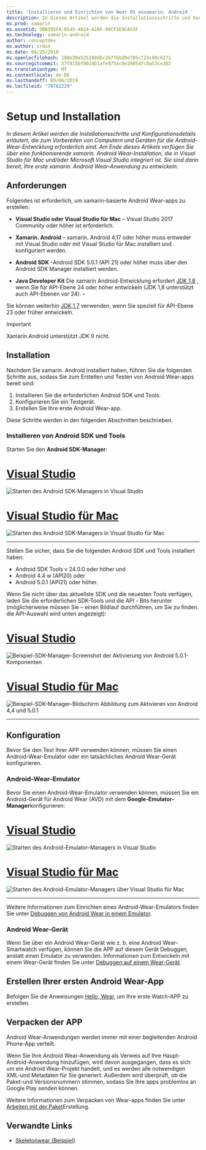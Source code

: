 ```yaml
---
title: 'Installieren und Einrichten von Wear OS onxamarin. Android '
description: In diesem Artikel werden die Installationsschritte und Konfigurationsdetails erläutert, die zum Vorbereiten von Computern und Geräten für die Android-Wear-Entwicklung erforderlich sind. Am Ende dieses Artikels verfügen Sie über eine funktionierende xamarin. Android Wear-Installation, die in Visual Studio für Mac und/oder Microsoft Visual Studio integriert ist. Sie sind dann bereit, Ihre erste xamarin. Android Wear-Anwendung zu entwickeln.
ms.prod: xamarin
ms.assetid: 3BB395FA-0545-4024-A18F-98CF5E9CA55F
ms.technology: xamarin-android
author: conceptdev
ms.author: crdun
ms.date: 04/25/2018
ms.openlocfilehash: 190e38e525288dbc2b7f6bd9e785c723c80c6271
ms.sourcegitcommit: 57f815bf0024b1afe9754c0e28054fc0a53ce302
ms.translationtype: MT
ms.contentlocale: de-DE
ms.lasthandoff: 09/06/2019
ms.locfileid: "70762229"
---
```

# <a name="setup-and-installation"></a>Setup und Installation

_In diesem Artikel werden die Installationsschritte und Konfigurationsdetails erläutert, die zum Vorbereiten von Computern und Geräten für die Android-Wear-Entwicklung erforderlich sind. Am Ende dieses Artikels verfügen Sie über eine funktionierende xamarin. Android Wear-Installation, die in Visual Studio für Mac und/oder Microsoft Visual Studio integriert ist. Sie sind dann bereit, Ihre erste xamarin. Android Wear-Anwendung zu entwickeln._

## <a name="requirements"></a>Anforderungen

Folgendes ist erforderlich, um xamarin-basierte Android Wear-apps zu erstellen:

- **Visual Studio oder Visual Studio für Mac** &ndash; Visual Studio 2017 Community oder höher ist erforderlich.

- **Xamarin. Android** &ndash; xamarin. Android 4,17 oder höher muss entweder mit Visual Studio oder mit Visual Studio für Mac installiert und konfiguriert werden.

- **Android SDK** -Android SDK 5.0.1 (API 21) oder höher muss über den Android SDK Manager installiert werden.

- **Java Developer Kit** Die xamarin Android-Entwicklung erfordert [JDK 1,8](https://www.oracle.com/technetwork/java/javase/downloads/jdk8-downloads-2133151.html) , wenn Sie für API-Ebene 24 oder höher entwickeln (JDK 1,8 unterstützt auch API-Ebenen vor 24). &ndash;

Sie können weiterhin [JDK 1,7](https://www.oracle.com/technetwork/java/javase/downloads/jdk7-downloads-1880260.html) verwenden, wenn Sie speziell für API-Ebene 23 oder früher entwickeln.

> [!IMPORTANT]
> Xamarin.Android unterstützt JDK 9 nicht.

## <a name="installation"></a>Installation

Nachdem Sie xamarin. Android installiert haben, führen Sie die folgenden Schritte aus, sodass Sie zum Erstellen und Testen von Android Wear-apps bereit sind: 

1. Installieren Sie die erforderlichen Android SDK und Tools.
2. Konfigurieren Sie ein Testgerät.
3. Erstellen Sie Ihre erste Android Wear-app.

Diese Schritte werden in den folgenden Abschnitten beschrieben.

### <a name="install-android-sdk-and-tools"></a>Installieren von Android SDK und Tools 

Starten Sie den **Android SDK-Manager**: 

# <a name="visual-studiotabwindows"></a>[Visual Studio](#tab/windows)

![Starten des Android SDK-Managers in Visual Studio](installation-images/vs/sdk-menu.png)

# <a name="visual-studio-for-mactabmacos"></a>[Visual Studio für Mac](#tab/macos)

![Starten des Android SDK-Managers in Visual Studio für Mac](installation-images/xs/sdk-menu.png)

-----

Stellen Sie sicher, dass Sie die folgenden Android SDK und Tools installiert haben:

- Android SDK Tools v 24.0.0 oder höher und
- Android 4.4 w (API20) oder
- Android 5.0.1 (API21) oder höher.

Wenn Sie nicht über das aktuellste SDK und die neuesten Tools verfügen, laden Sie die erforderlichen SDK-Tools und die API *-* Bits herunter (möglicherweise müssen Sie &ndash; einen Bildlauf durchführen, um Sie zu finden. die API-Auswahl wird unten angezeigt): 

# <a name="visual-studiotabwindows"></a>[Visual Studio](#tab/windows)

![Beispiel-SDK-Manager-Screenshot der Aktivierung von Android 5.0.1-Komponenten](installation-images/vs/sdk-select.png)

# <a name="visual-studio-for-mactabmacos"></a>[Visual Studio für Mac](#tab/macos)

![Beispiel-SDK-Manager-Bildschirm Abbildung zum Aktivieren von Android 4,4 und 5.0.1](installation-images/xs/sdk-select.png)

-----

## <a name="configuration"></a>Konfiguration

Bevor Sie den Test Ihrer APP verwenden können, müssen Sie einen Android-Wear-Emulator oder ein tatsächliches Android Wear-Gerät konfigurieren. 

### <a name="android-wear-emulator"></a>Android-Wear-Emulator

Bevor Sie einen Android-Wear-Emulator verwenden können, müssen Sie ein Android-Gerät für Android Wear (AVD) mit dem **Google-Emulator-Manager**konfigurieren:

# <a name="visual-studiotabwindows"></a>[Visual Studio](#tab/windows)

![Starten des Android-Emulator-Managers in Visual Studio](installation-images/vs/emulator-menu.png)

# <a name="visual-studio-for-mactabmacos"></a>[Visual Studio für Mac](#tab/macos)

![Starten des Android-Emulator-Managers über Visual Studio für Mac](installation-images/xs/emulator-menu.png)

-----

Weitere Informationen zum Einrichten eines Android-Wear-Emulators finden Sie unter [Debuggen von Android Wear in einem Emulator](~/android/wear/deploy-test/debug-on-emulator.md).

### <a name="android-wear-device"></a>Android Wear-Gerät

Wenn Sie über ein Android Wear-Gerät wie z. b. eine Android Wear-Smartwatch verfügen, können Sie die APP auf diesem Gerät Debuggen, anstatt einen Emulator zu verwenden. Informationen zum Entwickeln mit einem Wear-Gerät finden Sie unter [Debuggen auf einem Wear-Gerät](~/android/wear/deploy-test/debug-on-device.md).

## <a name="create-your-first-android-wear-app"></a>Erstellen Ihrer ersten Android Wear-App

Befolgen Sie die Anweisungen [Hello, Wear,](~/android/wear/get-started/hello-wear.md) um Ihre erste Watch-APP zu erstellen.

## <a name="packaging-your-app"></a>Verpacken der APP

Android Wear-Anwendungen werden immer mit einer begleitenden Android Phone-App verteilt. 

Wenn Sie Ihre Android Wear-Anwendung als Verweis auf Ihre Haupt-Android-Anwendung hinzufügen, wird davon ausgegangen, dass es sich um ein Android Wear-Projekt handelt, und es werden alle notwendigen XML-und Metadaten für Sie generiert. Außerdem wird überprüft, ob die Paket-und Versionsnummern stimmen, sodass Sie Ihre apps problemlos an Google Play senden können. 

Weitere Informationen zum Verpacken von Wear-apps finden Sie unter [Arbeiten mit der Paket](~/android/wear/deploy-test/packaging.md)Erstellung.

## <a name="related-links"></a>Verwandte Links

- [Skeletonwear (Beispiel)](https://docs.microsoft.com/samples/xamarin/monodroid-samples/wear-skeletonwear)
